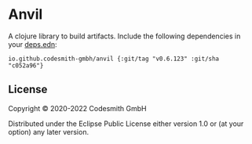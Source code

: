 # Anvil

A clojure library to build artifacts. Include the following dependencies in your
[deps.edn](https://clojure.org/reference/deps_and_cli):

```
io.github.codesmith-gmbh/anvil {:git/tag "v0.6.123" :git/sha "c052a96"}
```

## License

Copyright © 2020-2022 Codesmith GmbH

Distributed under the Eclipse Public License either version 1.0 or (at
your option) any later version.
